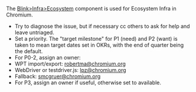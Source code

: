 The [Blink>Infra>Ecosystem](https://bugs.chromium.org/p/chromium/issues/list?can=2&q=component%3ABlink%3EInfra%3EEcosystem) component is used for Ecosystem Infra in Chromium.

 * Try to diagnose the issue, but if necessary cc others to ask for help and leave untriaged.
 * Set a priority. The "target milestone" for P1 (need) and P2 (want) is taken to mean target dates set in OKRs, with the end of quarter being the default.
 * For P0-2, assign an owner:
  * WPT import/export: robertma@chromium.org
  * WebDriver or testdriver.js: lpz@chromium.org
  * Fallback: smcgruer@chromium.org
 * For P3, assign an owner if useful, otherwise set to available.
